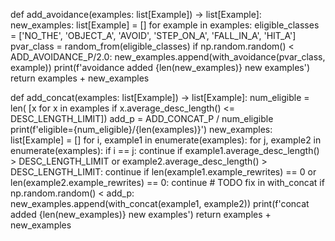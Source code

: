
def add_avoidance(examples: list[Example]) -> list[Example]:
    new_examples: list[Example] = []
    for example in examples:
        eligible_classes = ['NO_THE', 'OBJECT_A',
                            'AVOID', 'STEP_ON_A', 'FALL_IN_A', 'HIT_A']
        pvar_class = random_from(eligible_classes)
        if np.random.random() < ADD_AVOIDANCE_P/2.0:
            new_examples.append(with_avoidance(pvar_class, example))
    print(f'avoidance added {len(new_examples)} new examples')
    return examples + new_examples

def add_concat(examples: list[Example]) -> list[Example]:
    num_eligible = len(
        [x for x in examples if x.average_desc_length() <= DESC_LENGTH_LIMIT])
    add_p = ADD_CONCAT_P / num_eligible
    print(f'eligible={num_eligible}/{len(examples)}')
    new_examples: list[Example] = []
    for i, example1 in enumerate(examples):
        for j, example2 in enumerate(examples):
            if i == j:
                continue
            if example1.average_desc_length() > DESC_LENGTH_LIMIT or example2.average_desc_length() > DESC_LENGTH_LIMIT:
                continue
            if len(example1.example_rewrites) == 0 or len(example2.example_rewrites) == 0:
                continue  # TODO fix in with_concat
            if np.random.random() < add_p:
                new_examples.append(with_concat(example1, example2))
    print(f'concat added {len(new_examples)} new examples')
    return examples + new_examples
